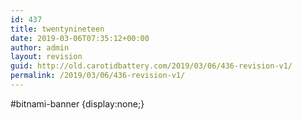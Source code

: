 ```yaml
---
id: 437
title: twentynineteen
date: 2019-03-06T07:35:12+00:00
author: admin
layout: revision
guid: http://old.carotidbattery.com/2019/03/06/436-revision-v1/
permalink: /2019/03/06/436-revision-v1/
---
```

#bitnami-banner {display:none;}
